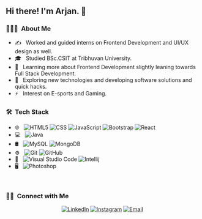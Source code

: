 <!--
**arjanDangol/arjanDangol** is a ✨ _special_ ✨ repository because its `README.md` (this file) appears on your GitHub profile.

Here are some ideas to get you started:

- 🔭 I’m currently working on ...
- 🌱 I’m currently learning ...
- 👯 I’m looking to collaborate on ...
- 🤔 I’m looking for help with ...
- 💬 Ask me about ...
- 📫 How to reach me: ...
- 😄 Pronouns: ...
- ⚡ Fun fact: ...
-->
<h2> Hi there! I'm Arjan. 👋</h2>

<h3> 👨🏻‍💻 &nbsp;About Me </h3>

- ✍️ &nbsp; Worked and guided interns on Frontend Development and UI/UX design as well.
- 🎓 &nbsp; Studied BSc.CSIT at Tribhuvan University.
- 🌱 &nbsp; Learning more about Frontend Development slightly leaning towards Full Stack Development.
- 🤔 &nbsp; Exploring new technologies and developing software solutions and quick hacks.
- ⚡ &nbsp; Interest on E-sports and Gaming.

<h3> 🛠 &nbsp;Tech Stack</h3>

- 🌐 &nbsp;
  ![HTML5](https://img.shields.io/badge/-HTML5-333333?style=flat&logo=HTML5)
  ![CSS](https://img.shields.io/badge/-CSS-333333?style=flat&logo=CSS3&logoColor=1572B6)
  ![JavaScript](https://img.shields.io/badge/-JavaScript-333333?style=flat&logo=javascript)
  ![Bootstrap](https://img.shields.io/badge/-Bootstrap-333333?style=flat&logo=bootstrap&logoColor=563D7C)
  ![React](https://img.shields.io/badge/-React-333333?style=flat&logo=react)
- 💻 &nbsp;
  ![Java](https://img.shields.io/badge/-Java-333333?style=flat&logo=Java&logoColor=007396)
- 🛢 &nbsp;
  ![MySQL](https://img.shields.io/badge/-MySQL-333333?style=flat&logo=mysql)
  ![MongoDB](https://img.shields.io/badge/-MongoDB-333333?style=flat&logo=mongodb)
- ⚙️ &nbsp;
  ![Git](https://img.shields.io/badge/-Git-333333?style=flat&logo=git)
  ![GitHub](https://img.shields.io/badge/-GitHub-333333?style=flat&logo=github)
  <!--![Markdown](https://img.shields.io/badge/-Markdown-333333?style=flat&logo=markdown) -->
- 🔧 &nbsp;
  ![Visual Studio Code](https://img.shields.io/badge/-Visual%20Studio%20Code-333333?style=flat&logo=visual-studio-code&logoColor=007ACC)
  ![Intellij](	https://img.shields.io/badge/IntelliJIDEA-000000.svg?style=for-the-badge&logo=intellij-idea&logoColor=white)
- 🖥 &nbsp;
  ![Photoshop](https://img.shields.io/badge/-Photoshop-333333?style=flat&logo=adobe-photoshop)

<br/>
<!--
<a href="https://github.com/arjanDangol">
  <img height="180em" src="https://github-readme-stats.vercel.app/api?username=arjanDangol&theme=buefy&show_icons=true" />
  <img height="180em" src="https://github-readme-stats.vercel.app/api/top-langs/?username=arjanDangol&theme=buefy&layout=compact" />
</a>

<br/>
-->
<h3> 🤝🏻 &nbsp;Connect with Me </h3>

<p align="center">
<!--<a href="https://www.arjandangol.com/"><img alt="Website" src="https://img.shields.io/badge/Website-www.arjandangol.com-blue?style=flat-square&logo=google-chrome"></a>-->
<a href="https://www.linkedin.com/in/arjan-dangol-952b2619b/"><img alt="LinkedIn" src="https://img.shields.io/badge/LinkedIn-Arjan%20Dangol-blue?style=flat-square&logo=linkedin"></a>
<a href="https://www.instagram.com/r_zone_19xx/"><img alt="Instagram" src="https://img.shields.io/badge/Instagram-r_zone_19xx-blue?style=flat-square&logo=instagram"></a>
<a href="mailto:arjan.dangol95@gmail.com"><img alt="Email" src="https://img.shields.io/badge/Email-arjan.dangol95@gmail.com-blue?style=flat-square&logo=gmail"></a>
</p>
